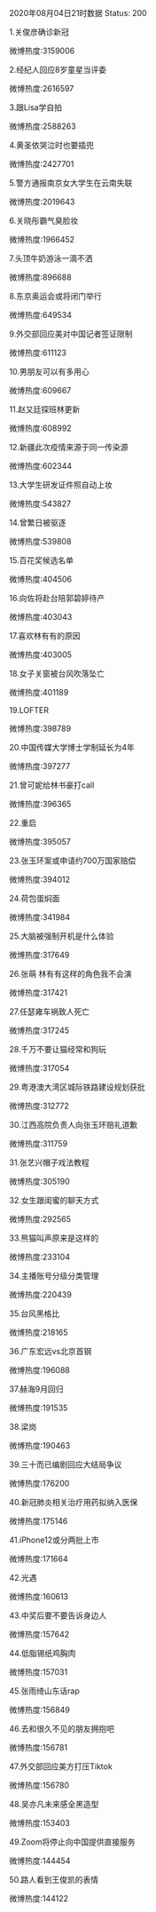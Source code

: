 2020年08月04日21时数据
Status: 200

1.关俊彦确诊新冠

微博热度:3159006

2.经纪人回应8岁童星当评委

微博热度:2616597

3.跟Lisa学自拍

微博热度:2588263

4.黄圣依哭泣时也要插兜

微博热度:2427701

5.警方通报南京女大学生在云南失联

微博热度:2019643

6.关晓彤霸气臭脸妆

微博热度:1966452

7.头顶牛奶游泳一滴不洒

微博热度:896688

8.东京奥运会或将闭门举行

微博热度:649534

9.外交部回应美对中国记者签证限制

微博热度:611123

10.男朋友可以有多用心

微博热度:609667

11.赵又廷探班林更新

微博热度:608992

12.新疆此次疫情来源于同一传染源

微博热度:602344

13.大学生研发证件照自动上妆

微博热度:543827

14.曾繁日被驱逐

微博热度:539808

15.百花奖候选名单

微博热度:404506

16.向佐将赴台陪郭碧婷待产

微博热度:403043

17.喜欢林有有的原因

微博热度:403005

18.女子关窗被台风吹落坠亡

微博热度:401189

19.LOFTER

微博热度:398789

20.中国传媒大学博士学制延长为4年

微博热度:397277

21.曾可妮给林书豪打call

微博热度:396365

22.重启

微博热度:395057

23.张玉环案或申请约700万国家赔偿

微博热度:394012

24.荷包蛋焖面

微博热度:341984

25.大脑被强制开机是什么体验

微博热度:317649

26.张萌 林有有这样的角色我不会演

微博热度:317421

27.任瑟雍车祸致人死亡

微博热度:317245

28.千万不要让猫经常和狗玩

微博热度:317054

29.粤港澳大湾区城际铁路建设规划获批

微博热度:312772

30.江西高院负责人向张玉环赔礼道歉

微博热度:311759

31.张艺兴帽子戏法教程

微博热度:305190

32.女生跟闺蜜的聊天方式

微博热度:292565

33.熊猫叫声原来是这样的

微博热度:233104

34.主播账号分级分类管理

微博热度:220439

35.台风黑格比

微博热度:218165

36.广东宏远vs北京首钢

微博热度:196088

37.赫海9月回归

微博热度:191535

38.梁岗

微博热度:190463

39.三十而已编剧回应大结局争议

微博热度:176200

40.新冠肺炎相关治疗用药拟纳入医保

微博热度:175146

41.iPhone12或分两批上市

微博热度:171664

42.光遇

微博热度:160613

43.中奖后要不要告诉身边人

微博热度:157642

44.低脂锡纸鸡胸肉

微博热度:157031

45.张雨绮山东话rap

微博热度:156849

46.去和很久不见的朋友拥抱吧

微博热度:156781

47.外交部回应美方打压Tiktok

微博热度:156780

48.吴亦凡未来感全黑造型

微博热度:153403

49.Zoom将停止向中国提供直接服务

微博热度:144454

50.路人看到王俊凯的表情

微博热度:144122

